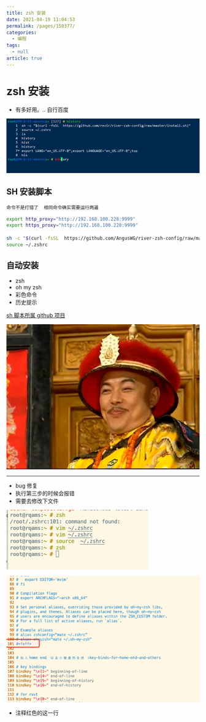 ```yaml
---
title: zsh 安装
date: 2021-04-19 11:04:53
permalink: /pages/150377/
categories: 
  - 编程
tags: 
  - null
article: true
---
```

# zsh 安装  

- 有多好用。.. 自行百度

![image.png](../images/7485616-952a2a1c99f1161c.png)

## SH 安装脚本

`命令不是打错了  相同命令确实需要运行两遍`

``` bash
export http_proxy="http://192.168.100.228:9999"
export https_proxy="http://192.168.100.228:9999"

sh -c "$(curl -fsSL  https://github.com/AngusWG/river-zsh-config/raw/master/install.sh)"
source ~/.zshrc
```

## 自动安装

- zsh
- oh my zsh
- 彩色命令
- 历史提示

[sh 脚本所属 github 项目](https://github.com/revir/river-zsh-config)

![image.png](../images/7485616-b9635679b1e6216c.png)

---

- bug 修复
- 执行第三步的时候会报错
- 需要去修改下文件

![image.png](../images/7485616-dffeac073f4f378d.png)

![image.png](../images/7485616-46b011bc4eface7a.png)

- 注释红色的这一行

